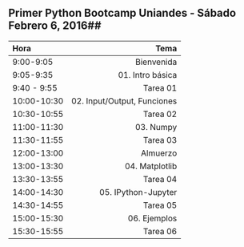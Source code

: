 ## Primer Python Bootcamp Uniandes - Sábado Febrero 6, 2016##

Hora | Tema
:---- | -----: |
9:00-9:05   | Bienvenida |     
9:05-9:35   | 01. Intro básica |
9:40 - 9:55  | Tarea 01 |
10:00-10:30 | 02. Input/Output, Funciones |
10:30-10:55 | Tarea 02 |
11:00-11:30 | 03. Numpy |
11:30-11:55 | Tarea 03 |
12:00-13:00 | Almuerzo |
13:00-13:30 | 04. Matplotlib |
13:30-13:55 | Tarea 04 |
14:00-14:30 | 05. IPython-Jupyter |
14:30-14:55 | Tarea 05 |
15:00-15:30 | 06. Ejemplos |
15:30-15:55 | Tarea 06 |